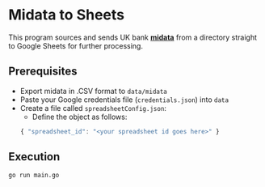 # Midata to Sheets

This program sources and sends UK bank [**midata**](https://www.hsbc.co.uk/current-accounts/midata-faqs/) from a directory straight to Google Sheets for further processing.

## Prerequisites

- Export midata in .CSV format to `data/midata`
- Paste your Google credentials file (`credentials.json`) into `data`
- Create a file called `spreadsheetConfig.json`:
  - Define the object as follows:
  ```javascript
  { "spreadsheet_id": "<your spreadsheet id goes here>" }
  ```

## Execution

```properties
go run main.go
```
